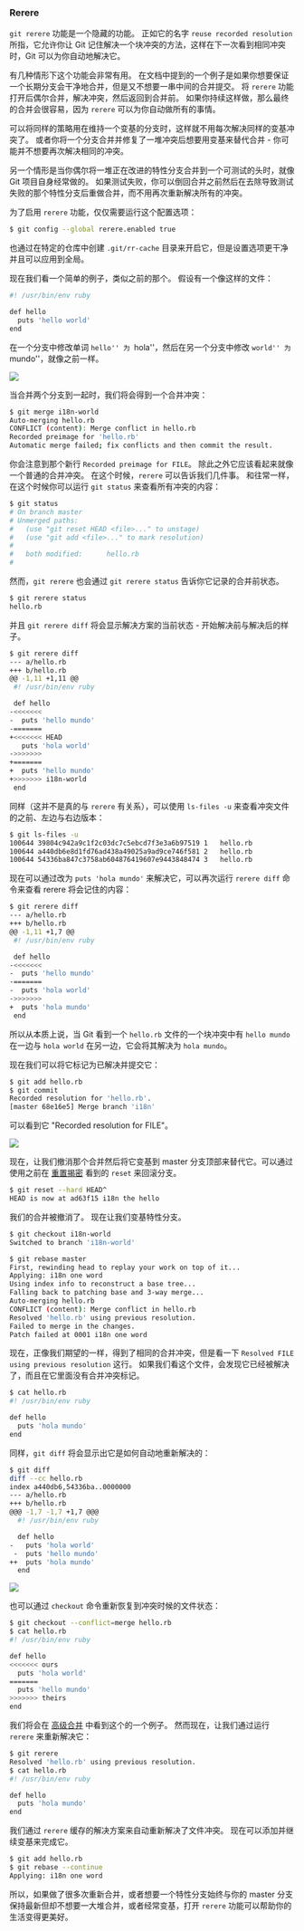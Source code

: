 ### Rerere

`git rerere` 功能是一个隐藏的功能。
正如它的名字 `reuse recorded resolution` 所指，它允许你让 Git 记住解决一个块冲突的方法，这样在下一次看到相同冲突时，Git 可以为你自动地解决它。

有几种情形下这个功能会非常有用。
在文档中提到的一个例子是如果你想要保证一个长期分支会干净地合并，但是又不想要一串中间的合并提交。
将 `rerere` 功能打开后偶尔合并，解决冲突，然后返回到合并前。
如果你持续这样做，那么最终的合并会很容易，因为 `rerere` 可以为你自动做所有的事情。

可以将同样的策略用在维持一个变基的分支时，这样就不用每次解决同样的变基冲突了。
或者你将一个分支合并并修复了一堆冲突后想要用变基来替代合并 - 你可能并不想要再次解决相同的冲突。

另一个情形是当你偶尔将一堆正在改进的特性分支合并到一个可测试的头时，就像 Git 项目自身经常做的。
如果测试失败，你可以倒回合并之前然后在去除导致测试失败的那个特性分支后重做合并，而不用再次重新解决所有的冲突。

为了启用 `rerere` 功能，仅仅需要运行这个配置选项：

```bash
$ git config --global rerere.enabled true
```

也通过在特定的仓库中创建 `.git/rr-cache` 目录来开启它，但是设置选项更干净并且可以应用到全局。

现在我们看一个简单的例子，类似之前的那个。
假设有一个像这样的文件：

```bash
#! /usr/bin/env ruby

def hello
  puts 'hello world'
end
```

在一个分支中修改单词 ``hello'' 为 ``hola''，然后在另一个分支中修改 ``world'' 为 ``mundo''，就像之前一样。

![](../images/rerere1.png)

当合并两个分支到一起时，我们将会得到一个合并冲突：

```bash
$ git merge i18n-world
Auto-merging hello.rb
CONFLICT (content): Merge conflict in hello.rb
Recorded preimage for 'hello.rb'
Automatic merge failed; fix conflicts and then commit the result.
```

你会注意到那个新行 `Recorded preimage for FILE`。
除此之外它应该看起来就像一个普通的合并冲突。
在这个时候，`rerere` 可以告诉我们几件事。
和往常一样，在这个时候你可以运行 `git status` 来查看所有冲突的内容：

```bash
$ git status
# On branch master
# Unmerged paths:
#   (use "git reset HEAD <file>..." to unstage)
#   (use "git add <file>..." to mark resolution)
#
#	both modified:      hello.rb
#
```

然而，`git rerere` 也会通过 `git rerere status` 告诉你它记录的合并前状态。

```bash
$ git rerere status
hello.rb
```

并且 `git rerere diff` 将会显示解决方案的当前状态 - 开始解决前与解决后的样子。

```bash
$ git rerere diff
--- a/hello.rb
+++ b/hello.rb
@@ -1,11 +1,11 @@
 #! /usr/bin/env ruby

 def hello
-<<<<<<<
-  puts 'hello mundo'
-=======
+<<<<<<< HEAD
   puts 'hola world'
->>>>>>>
+=======
+  puts 'hello mundo'
+>>>>>>> i18n-world
 end
```

同样（这并不是真的与 `rerere` 有关系），可以使用 `ls-files -u` 来查看冲突文件的之前、左边与右边版本：

```bash
$ git ls-files -u
100644 39804c942a9c1f2c03dc7c5ebcd7f3e3a6b97519 1	hello.rb
100644 a440db6e8d1fd76ad438a49025a9ad9ce746f581 2	hello.rb
100644 54336ba847c3758ab604876419607e9443848474 3	hello.rb
```

现在可以通过改为 `puts 'hola mundo'` 来解决它，可以再次运行 `rerere diff` 命令来查看 rerere 将会记住的内容：

```bash
$ git rerere diff
--- a/hello.rb
+++ b/hello.rb
@@ -1,11 +1,7 @@
 #! /usr/bin/env ruby

 def hello
-<<<<<<<
-  puts 'hello mundo'
-=======
-  puts 'hola world'
->>>>>>>
+  puts 'hola mundo'
 end
```

所以从本质上说，当 Git 看到一个 `hello.rb` 文件的一个块冲突中有 `hello mundo` 在一边与 `hola world` 在另一边，它会将其解决为 `hola mundo`。

现在我们可以将它标记为已解决并提交它：

```bash
$ git add hello.rb
$ git commit
Recorded resolution for 'hello.rb'.
[master 68e16e5] Merge branch 'i18n'
```

可以看到它 "Recorded resolution for FILE"。

![](../images/rerere2.png)

现在，让我们撤消那个合并然后将它变基到 master 分支顶部来替代它。可以通过使用之前在 [重置揭密](07-git-tools/sections/reset.md) 看到的 `reset` 来回滚分支。

```bash
$ git reset --hard HEAD^
HEAD is now at ad63f15 i18n the hello
```

我们的合并被撤消了。
现在让我们变基特性分支。

```bash
$ git checkout i18n-world
Switched to branch 'i18n-world'

$ git rebase master
First, rewinding head to replay your work on top of it...
Applying: i18n one word
Using index info to reconstruct a base tree...
Falling back to patching base and 3-way merge...
Auto-merging hello.rb
CONFLICT (content): Merge conflict in hello.rb
Resolved 'hello.rb' using previous resolution.
Failed to merge in the changes.
Patch failed at 0001 i18n one word
```

现在，正像我们期望的一样，得到了相同的合并冲突，但是看一下 `Resolved FILE using previous resolution` 这行。
如果我们看这个文件，会发现它已经被解决了，而且在它里面没有合并冲突标记。

```bash
$ cat hello.rb
#! /usr/bin/env ruby

def hello
  puts 'hola mundo'
end
```

同样，`git diff` 将会显示出它是如何自动地重新解决的：

```bash
$ git diff
diff --cc hello.rb
index a440db6,54336ba..0000000
--- a/hello.rb
+++ b/hello.rb
@@@ -1,7 -1,7 +1,7 @@@
  #! /usr/bin/env ruby

  def hello
-   puts 'hola world'
 -  puts 'hello mundo'
++  puts 'hola mundo'
  end
```

![](../images/rerere3.png)

也可以通过 `checkout` 命令重新恢复到冲突时候的文件状态：

```bash
$ git checkout --conflict=merge hello.rb
$ cat hello.rb
#! /usr/bin/env ruby

def hello
<<<<<<< ours
  puts 'hola world'
=======
  puts 'hello mundo'
>>>>>>> theirs
end
```

我们将会在 [高级合并](07-git-tools/sections/advanced-merging.md) 中看到这个的一个例子。
然而现在，让我们通过运行 `rerere` 来重新解决它：

```bash
$ git rerere
Resolved 'hello.rb' using previous resolution.
$ cat hello.rb
#! /usr/bin/env ruby

def hello
  puts 'hola mundo'
end
```

我们通过 `rerere` 缓存的解决方案来自动重新解决了文件冲突。
现在可以添加并继续变基来完成它。

```bash
$ git add hello.rb
$ git rebase --continue
Applying: i18n one word
```

所以，如果做了很多次重新合并，或者想要一个特性分支始终与你的 master 分支保持最新但却不想要一大堆合并，或者经常变基，打开 `rerere` 功能可以帮助你的生活变得更美好。
